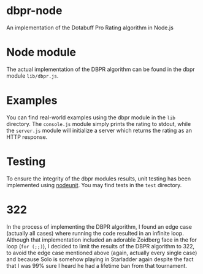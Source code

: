 dbpr-node
=========

An implementation of the Dotabuff Pro Rating algorithm in Node.js

Node module
===========

The actual implementation of the DBPR algorithm can be found in the dbpr module `lib/dbpr.js`.

Examples
========

You can find real-world examples using the dbpr module in the `lib` directory. The `console.js` module simply prints the rating to stdout, while the `server.js` module will initialize a server which returns the rating as an HTTP response.

Testing
=======

To ensure the integrity of the dbpr modules results, unit testing has been implemented using [nodeunit](https://github.com/caolan/nodeunit). You may find tests in the `test` directory.

322
===

In the process of implementing the DBPR algorithm, I found an edge case (actually all cases) where running the code resulted in an infinite loop. Although that implementation included an adorable Zoidberg face in the for loop (`for (;;)`), I decided to limit the results of the DBPR algorithm to 322, to avoid the edge case mentioned above (again, actually every single case) and because Solo is somehow playing in Starladder again despite the fact that I was 99% sure I heard he had a lifetime ban from that tournament.
